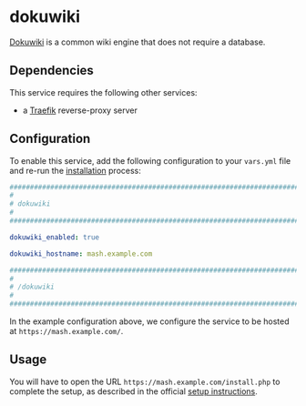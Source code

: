 # dokuwiki

[Dokuwiki](https://dokuwiki.org/) is a common wiki engine that does not require a database.


## Dependencies

This service requires the following other services:

- a [Traefik](traefik.md) reverse-proxy server


## Configuration

To enable this service, add the following configuration to your `vars.yml` file and re-run the [installation](../installing.md) process:

```yaml
########################################################################
#                                                                      #
# dokuwiki                                                             #
#                                                                      #
########################################################################

dokuwiki_enabled: true

dokuwiki_hostname: mash.example.com

########################################################################
#                                                                      #
# /dokuwiki                                                            #
#                                                                      #
########################################################################
```

In the example configuration above, we configure the service to be hosted at `https://mash.example.com/`.

## Usage

You will have to open the URL `https://mash.example.com/install.php` to complete the setup, as described in the official [setup instructions](https://www.dokuwiki.org/installer).
